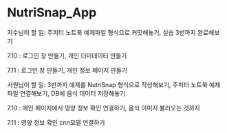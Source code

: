 # NutriSnap_App

지수님이 할 일: 주피터 노트북 예제파일 형식으로 커밋해놓기, 실습 3번까지 완료해보기

7.10 : 로그인 창 만들기, 개인 더미데이터 만들기

7.11 : 로그인 창 만들기, 개인 정보 페이지 만들기


서원님이 할 일: 3번까지 예제를 NutriSnap 형식으로 작성해보기, 주피터 노트북 예제파일 연결해보기, DB에 음식 데이터 저장해놓기

7.10 : 메인 페이지에서 영양 정보 확인 연결하기, 음식 이미지 불러오는 것까지

7.11 : 영양 정보 확인 cnn모델 연결하기
